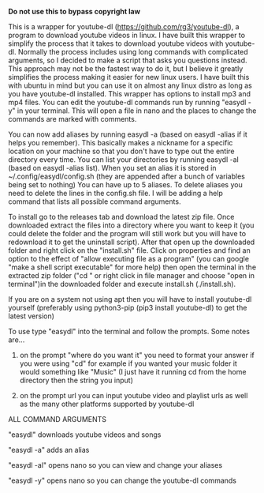**Do not use this to bypass copyright law**

This is a wrapper for youtube-dl (https://github.com/rg3/youtube-dl), a program to download youtube videos in linux. I have built this wrapper to simplify the process that it takes to download youtube videos with youtube-dl. Normally the process includes using long commands with complicated arguments, so I decided to make a script that asks you questions instead. This approach may not be the fastest way to do it, but I believe it greatly simplifies the process making it easier for new linux users. I have built this with ubuntu in mind but you can use it on almost any linux distro as long as you have youtube-dl installed. This wrapper has options to install mp3 and mp4 files. You can edit the youtube-dl commands run by running "easydl -y" in your terminal. This will open a file in nano and the places to change the commands are marked with comments.

You can now add aliases by running easydl -a (based on easydl -alias if it helps you remember). This basically makes a nickname for a specific location on your machine so that you don't have to type out the entire directory every time. You can list your directories by running easydl -al (based on easydl -alias list). When you set an alias it is stored in ~/.config/easydl/config.sh (they are appended after a bunch of variables being set to nothing) You can have up to 5 aliases. To delete aliases you need to delete the lines in the config.sh file. I will be adding a help command that lists all possible command arguments.

To install go to the releases tab and download the latest zip file. Once downloaded extract the files into a directory where you want to keep it (you could delete the folder and the program will still work but you will have to redownload it to get the uninstall script). After that open up the downloaded folder and right click on the "install.sh" file. Click on properties and find an option to the effect of "allow executing file as a program" (you can google "make a shell script executable" for more help) then open the terminal in the extracted zip folder ("cd <path to directory>" or right click in file manager and choose "open in terminal")in the downloaded folder and execute install.sh (./install.sh).

If you are on a system not using apt then you will have to install youtube-dl yourself (preferably using python3-pip (pip3 install youtube-dl) to get the latest version)

To use type "easydl" into the terminal and follow the prompts. Some notes are...
  1. on the prompt "where do you want it" you need to format your answer if you were using "cd" for example if you wanted your music folder it would something like "Music" (I just have it running cd from the home directory then the string you input)

  2. on the prompt url you can input youtube video and playlist urls as well as the many other platforms supported by youtube-dl

ALL COMMAND ARGUMENTS

"easydl" downloads youtube videos and songs

"easydl -a" adds an alias

"easydl -al" opens nano so you can view and change your aliases

"easydl -y" opens nano so you can change the youtube-dl commands
